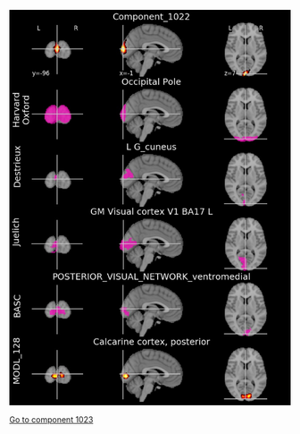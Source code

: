 


![1022](preliminary/1022.jpg "Component 1022")

[Go to component 1023](https://parietal-inria.github.io/MODL_atlas/1024/1023 "Component 1023")